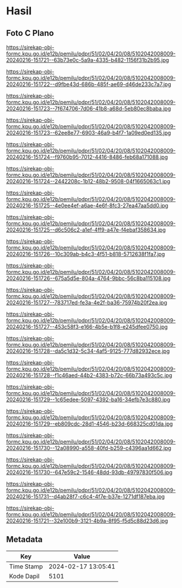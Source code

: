 # Hasil

## Foto C Plano

https://sirekap-obj-formc.kpu.go.id/e12b/pemilu/pdpr/51/02/04/20/08/5102042008009-20240216-151721--63b73e0c-5a9a-4335-b482-1156f31b2b95.jpg

https://sirekap-obj-formc.kpu.go.id/e12b/pemilu/pdpr/51/02/04/20/08/5102042008009-20240216-151722--d9fbe43d-686b-485f-ae69-d46de233c7a7.jpg

https://sirekap-obj-formc.kpu.go.id/e12b/pemilu/pdpr/51/02/04/20/08/5102042008009-20240216-151723--7f674706-7d06-41b8-a68d-5eb80ec8baba.jpg

https://sirekap-obj-formc.kpu.go.id/e12b/pemilu/pdpr/51/02/04/20/08/5102042008009-20240216-151723--62ee8e77-6903-46a9-b4f7-1a09ed0ed135.jpg

https://sirekap-obj-formc.kpu.go.id/e12b/pemilu/pdpr/51/02/04/20/08/5102042008009-20240216-151724--f9760b95-7012-4416-8486-feb68a171088.jpg

https://sirekap-obj-formc.kpu.go.id/e12b/pemilu/pdpr/51/02/04/20/08/5102042008009-20240216-151724--2442208c-1b12-48b2-9508-04f1665063c1.jpg

https://sirekap-obj-formc.kpu.go.id/e12b/pemilu/pdpr/51/02/04/20/08/5102042008009-20240216-151725--4e0ee4ef-a6ae-4e6f-8fc3-27ea47aa5dd0.jpg

https://sirekap-obj-formc.kpu.go.id/e12b/pemilu/pdpr/51/02/04/20/08/5102042008009-20240216-151725--d6c506c2-a1ef-4ff9-a47e-f4ebaf358634.jpg

https://sirekap-obj-formc.kpu.go.id/e12b/pemilu/pdpr/51/02/04/20/08/5102042008009-20240216-151726--10c309ab-b4c3-4f51-b818-5712638f1fa7.jpg

https://sirekap-obj-formc.kpu.go.id/e12b/pemilu/pdpr/51/02/04/20/08/5102042008009-20240216-151726--675a5d5e-804a-4764-9bbc-56c8ba115108.jpg

https://sirekap-obj-formc.kpu.go.id/e12b/pemilu/pdpr/51/02/04/20/08/5102042008009-20240216-151727--783717ed-fe3a-4e2f-ba36-75974b20f2ea.jpg

https://sirekap-obj-formc.kpu.go.id/e12b/pemilu/pdpr/51/02/04/20/08/5102042008009-20240216-151727--453c58f3-e166-4b5e-b1f8-e245dfee0750.jpg

https://sirekap-obj-formc.kpu.go.id/e12b/pemilu/pdpr/51/02/04/20/08/5102042008009-20240216-151728--da5c1d32-5c34-4af5-9125-777d82932ece.jpg

https://sirekap-obj-formc.kpu.go.id/e12b/pemilu/pdpr/51/02/04/20/08/5102042008009-20240216-151728--f1c46aed-44b2-4383-b72c-66b73a493c5c.jpg

https://sirekap-obj-formc.kpu.go.id/e12b/pemilu/pdpr/51/02/04/20/08/5102042008009-20240216-151729--1c65edee-5097-4392-ba16-34efb7e3c880.jpg

https://sirekap-obj-formc.kpu.go.id/e12b/pemilu/pdpr/51/02/04/20/08/5102042008009-20240216-151729--eb809cdc-28d1-4546-b23d-668325cd01da.jpg

https://sirekap-obj-formc.kpu.go.id/e12b/pemilu/pdpr/51/02/04/20/08/5102042008009-20240216-151730--12a08990-a558-40fd-b259-c4396aa1d662.jpg

https://sirekap-obj-formc.kpu.go.id/e12b/pemilu/pdpr/51/02/04/20/08/5102042008009-20240216-151730--647e59c2-1546-48dd-93db-49797830f506.jpg

https://sirekap-obj-formc.kpu.go.id/e12b/pemilu/pdpr/51/02/04/20/08/5102042008009-20240216-151731--d4ab28f7-c6c4-4f7e-b37e-1271df187eba.jpg

https://sirekap-obj-formc.kpu.go.id/e12b/pemilu/pdpr/51/02/04/20/08/5102042008009-20240216-151721--32e100b9-3121-4b9a-8f95-f5d5c88d23d6.jpg


## Metadata

| Key        | Value               |
| ---------- | ------------------- |
| Time Stamp | 2024-02-17 13:05:41 |
| Kode Dapil | 5101                |



